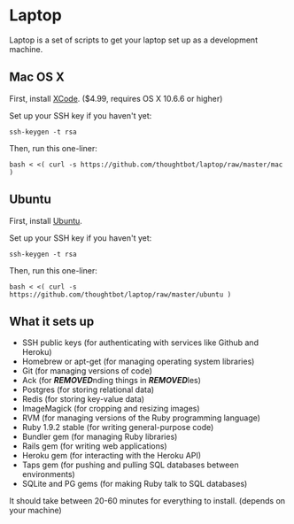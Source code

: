 Laptop
======

Laptop is a set of scripts to get your laptop set up as a development machine.

Mac OS X
--------

First, install [XCode](http://itunes.apple.com/us/app/xcode/id422352214?mt=12&ls=1). ($4.99, requires OS X 10.6.6 or higher)

Set up your SSH key if you haven't yet:

    ssh-keygen -t rsa

Then, run this one-liner:

    bash < <( curl -s https://github.com/thoughtbot/laptop/raw/master/mac )

Ubuntu
------

First, install [Ubuntu](http://www.ubuntu.com/download).

Set up your SSH key if you haven't yet:

    ssh-keygen -t rsa

Then, run this one-liner:

    bash < <( curl -s https://github.com/thoughtbot/laptop/raw/master/ubuntu )

What it sets up
---------------

* SSH public keys (for authenticating with services like Github and Heroku)
* Homebrew or apt-get (for managing operating system libraries)
* Git (for managing versions of code)
* Ack (for ***REMOVED***nding things in ***REMOVED***les)
* Postgres (for storing relational data)
* Redis (for storing key-value data)
* ImageMagick (for cropping and resizing images)
* RVM (for managing versions of the Ruby programming language)
* Ruby 1.9.2 stable (for writing general-purpose code)
* Bundler gem (for managing Ruby libraries)
* Rails gem (for writing web applications)
* Heroku gem (for interacting with the Heroku API)
* Taps gem (for pushing and pulling SQL databases between environments)
* SQLite and PG gems (for making Ruby talk to SQL databases)

It should take between 20-60 minutes for everything to install. (depends on your machine)
